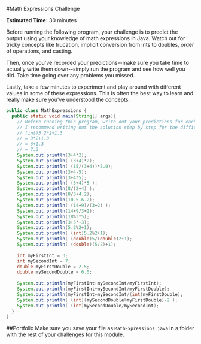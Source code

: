 #Math Expressions Challenge

**Estimated Time:** 30 minutes

Before running the following program, your challenge is to predict the output using your knowledge of math expressions in Java. Watch out for tricky concepts like trucation, implicit conversion from ints to doubles, order of operations, and casting.

Then, once you've recorded your predictions--make sure you take time to actually write them down--simply run the program and see how well you did. Take time going over any problems you missed.

Lastly, take a few minutes to experiment and play around with different values in some of these expressions. This is often the best way to learn and really make sure you've understood the concepts.

```java
public class MathExpressions {
  public static void main(String[] args){
    // Before running this program, write out your predictions for each expression.
    // I recommend writing out the solution step by step for the difficult problems as follows:
    // (int)3.2*2+1.3
    // = 3*2+1.3
    // = 6+1.3
    // = 7.3
    System.out.println(3+4*2);
    System.out.println( (3+4)*2);
    System.out.println( (15/(3+4))*5.0);
    System.out.println(3+4-5);
    System.out.println(3+4*5);
    System.out.println( (3+4)*5 );
    System.out.println(8/(2+4) );
    System.out.println(8/3+4.2);
    System.out.println(10-5-6-2);
    System.out.println( (14+9)/(3+2) );
    System.out.println(14+9/3+2);
    System.out.println(18%3*5);
    System.out.println(3+5*-3);
    System.out.println(5.2%2+1);
    System.out.println( (int)5.2%2+1);
    System.out.println( (double)5/(double)2+1);
    System.out.println( (double)(5/2)+1);
    
    int myFirstInt = 3;
    int mySecondInt = 7;
    double myFirstDouble = 2.5;
    double mySecondDouble = 6.0;
    
    System.out.println(myFirstInt+mySecondInt/myFirstInt);
    System.out.println(myFirstInt+mySecondInt/myFirstDouble);
    System.out.println(myFirstInt+mySecondInt/(int)myFirstDouble);
    System.out.println( (int)(mySecondDouble%myFirstDouble)-2 );
    System.out.println( (int)mySecondDouble/mySecondInt);
  }
}
```

##Portfolio
Make sure you save your file as `MathExpressions.java` in a folder with the rest of your challenges for this module.
